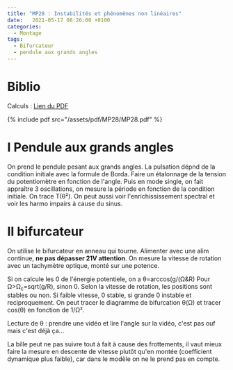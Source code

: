 ```yaml
---
title: "MP28 : Instabilités et phénomènes non linéaires"
date:   2021-05-17 08:26:00 +0100
categories:
  - Montage
tags:
  - Bifurcateur
  - pendule aux grands angles
---
```

# Biblio



Calculs : [Lien du PDF](/assets/pdf/MP28/MP28.pdf)

{% include pdf src="/assets/pdf/MP28/MP28.pdf" %}

# I Pendule aux grands angles
On prend le pendule pesant aux grands angles. La pulsation dépnd de la condition initiale avec la formule de Borda. Faire un étalonnage de la tension du potentiomètre en fonction de l'angle. Puis en mode single, on fait appraître 3 oscillations, on mesure la période en fonction de la condition initiale. On trace T(&theta;²). On peut aussi voir l'enrichississement spectral et voir les harmo impairs à cause du sinus. 

# II bifurcateur

On utilise le bifurcateur en anneau qui tourne. Alimenter avec une alim continue, **ne pas dépasser 21V attention**. On mesure la vitesse de rotation avec un tachymètre optique, monté sur une potence. 

Si on calcule les 0 de l'énergie potentiele, on a &theta;=arccos(g/(&Omega;&R) Pour &Omega;>&Omega;<sub>c</sub>=sqrt(g/R), sinon 0. Selon la vitesse de rotation, les positions sont stables ou non. Si faible vitesse, 0 stable, si grande 0 instable et reciproquement. On peut tracer le diagramme de bifurcation &theta;(&Omega;) et tracer cos(&theta;) en fonction de 1/&Omega;². 

Lecture de &theta; : prendre une vidéo et lire l'angle sur la vidéo, c'est pas ouf mais c'est déjà ça...

La bille peut ne pas suivre tout à fait à cause des frottements, il vaut mieux faire la mesure en descente de vitesse plutôt qu'en montée (coefficient dynamique plus faible), car dans le modèle on ne le prend pas en compte.
